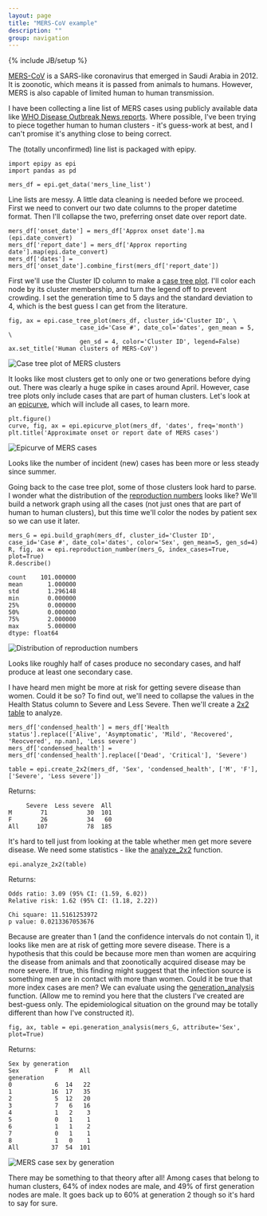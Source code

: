 ```yaml
---
layout: page
title: "MERS-CoV example"
description: ""
group: navigation
---
```

{% include JB/setup %}

[MERS-CoV](http://www.who.int/csr/disease/coronavirus_infections/faq/en/)
 is a SARS-like coronavirus that emerged in Saudi Arabia in 2012.
 It is zoonotic, which means it is passed from animals to humans.
 However, MERS is also capable of limited human to human transmission.

I have been collecting a line list of MERS cases using publicly available data
like [WHO Disease Outbreak News reports](http://www.who.int/csr/don/en/).
Where possible, I've been trying to piece together human to human clusters -
it's guess-work at best, and I can't promise it's anything close to being correct.

The (totally unconfirmed) line list is packaged with epipy.

    import epipy as epi
    import pandas as pd

    mers_df = epi.get_data('mers_line_list')

Line lists are messy. A little data cleaning is needed before we proceed. First we need to convert our two date columns to the proper datetime format. Then I'll collapse the two, preferring onset date over report date.

    mers_df['onset_date'] = mers_df['Approx onset date'].ma (epi.date_convert)
    mers_df['report_date'] = mers_df['Approx reporting date'].map(epi.date_convert)
    mers_df['dates'] = mers_df['onset_date'].combine_first(mers_df['report_date'])

First we'll use the Cluster ID column to make a [case tree plot](http://cmrivers.github.io/epipy/plots/2014/02/01/case-tree-plot/). I'll color each node by its cluster membership, and turn the legend off to prevent crowding. I set the generation time to 5 days and the standard deviation to 4, which is the best guess I can get from the literature.

    fig, ax = epi.case_tree_plot(mers_df, cluster_id='Cluster ID', \
                        case_id='Case #', date_col='dates', gen_mean = 5, \
                        gen_sd = 4, color='Cluster ID', legend=False)
    ax.set_title('Human clusters of MERS-CoV')

 ![Case tree plot of MERS clusters](https://github.com/cmrivers/epipy/blob/master/figs/MERS_casetree.png?raw=True)

 It looks like most clusters get to only one or two generations before dying out.
  There was clearly a huge spike in cases around April. However, case
 tree plots only include cases that are part of human clusters. Let's
 look at an [epicurve](http://cmrivers.github.io/epipy/plots/2014/02/01/epicurves/),
 which will include all cases, to learn more.

    plt.figure()
    curve, fig, ax = epi.epicurve_plot(mers_df, 'dates', freq='month')
    plt.title('Approximate onset or report date of MERS cases')

![Epicurve of MERS cases](https://github.com/cmrivers/epipy/blob/master/figs/month_epicurve.png?raw=True)

Looks like the number of incident (new) cases has been more or less steady since summer.

Going back to the case tree plot, some of those clusters look hard to parse.
I wonder what the distribution of the [reproduction numbers](http://cmrivers.github.io/epipy/analyses/2014/02/02/case-trees/)
 looks like? We'll build a network graph using all the cases (not just
 ones that are part of human to human clusters), but this time we'll color
 the nodes by patient sex so we can use it later.

    mers_G = epi.build_graph(mers_df, cluster_id='Cluster ID', case_id='Case #', date_col='dates', color='Sex', gen_mean=5, gen_sd=4)
    R, fig, ax = epi.reproduction_number(mers_G, index_cases=True, plot=True)
    R.describe()

    count    101.000000
    mean       1.000000
    std        1.296148
    min        0.000000
    25%        0.000000
    50%        0.000000
    75%        2.000000
    max        5.000000
    dtype: float64

![Distribution of reproduction numbers](https://github.com/cmrivers/epipy/blob/master/figs/mers_r0_hist.png?raw=True)

Looks like roughly half of cases produce no secondary cases, and half produce at least one secondary case.

I have heard men might be more at risk for getting severe disease than women.
Could it be so? To find out, we'll need to collapse the values in the Health Status
column to Severe and Less Severe. Then we'll create a [2x2 table](http://cmrivers.github.io/epipy/analyses/2014/02/02/basic-epidemiology/) to analyze.

    mers_df['condensed_health'] = mers_df['Health status'].replace(['Alive', 'Asymptomatic', 'Mild', 'Recovered', 'Reocvered', np.nan], 'Less severe')
    mers_df['condensed_health'] = mers_df['condensed_health'].replace(['Dead', 'Critical'], 'Severe')

    table = epi.create_2x2(mers_df, 'Sex', 'condensed_health', ['M', 'F'], ['Severe', 'Less severe'])

Returns:

         Severe  Less severe  All
    M        71           30  101
    F        26           34   60
    All     107           78  185

 It's hard to tell just from looking at the table whether men get more severe disease.
 We need some statistics - like the [analyze_2x2](http://cmrivers.github.io/epipy/analyses/2014/02/02/basic-epidemiology/) function.

    epi.analyze_2x2(table)

Returns:

    Odds ratio: 3.09 (95% CI: (1.59, 6.02))
    Relative risk: 1.62 (95% CI: (1.18, 2.22))

    Chi square: 11.5161253972
    p value: 0.0213367053676

Because are greater than 1 (and the confidence intervals do not contain 1), it looks
like men are at risk of getting more severe disease. There is a hypothesis that this
could be because more men than women are acquiring the disease from animals and that
zoonotically acquired disease may be more severe. If true, this finding might suggest that the infection source is something men are in contact with more than women. Could it be true that more index cases are men?
We can evaluate using the [generation_analysis](http://cmrivers.github.io/epipy/analyses/2014/02/02/case-trees/) function.
(Allow me to remind you here that the clusters I've created are best-guess only.
The epidemiological situation on the ground may be totally different than how I've constructed it).

    fig, ax, table = epi.generation_analysis(mers_G, attribute='Sex', plot=True)

 Returns:

    Sex by generation
    Sex          F   M  All
    generation
    0            6  14   22
    1           16  17   35
    2            5  12   20
    3            7   6   16
    4            1   2    3
    5            0   1    1
    6            1   1    2
    7            0   1    1
    8            1   0    1
    All         37  54  101

![MERS case sex by generation](https://github.com/cmrivers/epipy/blob/master/figs/mers_sex_generation.png?raw=True)

There may be something to that theory after all! Among cases that belong
to human clusters, 64% of index nodes are male, and 49% of first generation
nodes are male. It goes back up to 60% at generation 2 though so it's hard to say for sure.













